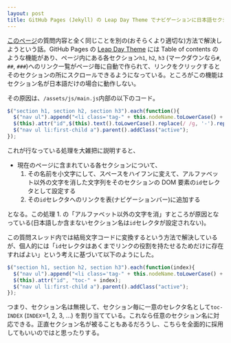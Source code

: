 ```yaml
---
layout: post
title: GitHub Pages (Jekyll) の Leap Day Theme でナビゲーションに日本語セクション名を使えるようにする
---
```


[このページ](https://teratail.com/questions/128610)の質問内容と全く同じことを別の(おそらくより適切な)方法で解決しようという話。GitHub Pages の [Leap Day Theme](https://github.com/pages-themes/leap-day) には Table of contents のような機能があり、ページ内にある各セクション`h1`, `h2`, `h3` (マークダウンなら`#`, `##`, `###`)へのリンク一覧がページ毎に自動で作られて、リンクをクリックするとそのセクションの所にスクロールできるようになっている。ところがこの機能はセクション名が日本語だけの場合に動作しない。



その原因は、`/assets/js/main.js`内部の以下のコード。

```javascript
$("section h1, section h2, section h3").each(function(){
  $("nav ul").append("<li class='tag-" + this.nodeName.toLowerCase() + "'><a href='#" + $(this).text().toLowerCase().replace(/ /g, '-').replace(/[^\w-]+/g,'') + "'>" + $(this).text() + "</a></li>");
  $(this).attr("id",$(this).text().toLowerCase().replace(/ /g, '-').replace(/[^\w-]+/g,''));
  $("nav ul li:first-child a").parent().addClass("active");
});
```

これが行なっている処理を大雑把に説明すると、

* 現在のページに含まれている各セクションについて、
  1. その名前を小文字にして、スペースをハイフンに変えて、アルファベット以外の文字を消した文字列をそのセクションの DOM 要素の`id`セレクタとして設定する
  2. その`id`セレクタへのリンクを表(ナビゲーションバー)に追加する

となる。この処理 1. の「アルファベット以外の文字を消」すところが原因となっている(日本語しか含まないセクション名は`id`セレクタが設定されない)。



この質問スレッド内では結局文字コードに変換するという方法で解決しているが、個人的には「`id`セレクタはあくまでリンクの役割を持たせるためだけに存在すればよい」という考えに基づいて以下のようにした。

```javascript
$("section h1, section h2, section h3").each(function(index){
  $("nav ul").append("<li class='tag-" + this.nodeName.toLowerCase() + "'><a href='#toc-" + index + "'>" + $(this).text() + "</a></li>");
  $(this).attr("id", "toc-" + index);
  $("nav ul li:first-child a").parent().addClass("active");
});
```

つまり、セクション名は無視して、セクション毎に一意のセレクタ名として`toc-INDEX` (`INDEX`=1, 2, 3, …) を割り当てている。これなら任意のセクション名に対応できる。正直セクション名が被ることもあるだろうし、こちらを全面的に採用してもいいのではと思ったりする。